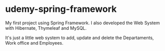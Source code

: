 # udemy-spring-framework

My first project using Spring Framework. I also developed the Web System with Hibernate, Thymeleaf and MySQL. 

It's just a little web system to add, update and delete the Departaments, Work office and Employees.

